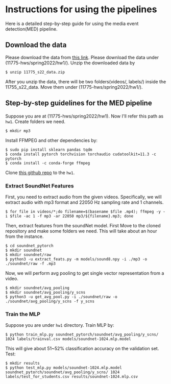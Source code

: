 # Instructions for using the pipelines

Here is a detailed step-by-step guide for using the media event detection(MED) pipeline.

## Download the data

Please download the data from [this link](https://drive.google.com/file/d/1WEINPdvQ1ZUELxaXlhHcvoOjEML8gYYY/view?usp=sharing). 
Please download the data under (11775-hws/spring2022/hw1/). 
Unzip the downloaded data by
```
$ unzip 11775_s22_data.zip
```
After you unzip the data, there will be two folders(videos/, labels/) inside the 11755_s22_data. Move them under (11775-hws/spring2022/hw1/).


## Step-by-step guidelines for the MED pipeline
#### 

Suppose you are at (11775-hws/spring2022/hw1). Now I'll refer this path as `hw1`.
Create  folders we need.
```
$ mkdir mp3
```

Install FFMPEG and other dependencies by:
```
$ sudo pip install sklearn pandas tqdm
$ conda install pytorch torchvision torchaudio cudatoolkit=11.3 -c pytorch
$ conda install -c conda-forge ffmpeg
```
Clone  [this github repo](https://github.com/salmedina/soundnet_pytorch) to the `hw1`.

### Extract SoundNet Features

First, you need to extract audio from the given videos. Specifically, we will extract audio with mp3 format and 22050 Hz sampling rate and 1 channels.
```
$ for file in videos/*;do filename=$(basename $file .mp4); ffmpeg -y -i $file -ac 1 -f mp3 -ar 22050 mp3/${filename}.mp3; done
```
Then, extract features from the soundNet model. First Move to the cloned repository and make some folders we need. This will take about an hour from the instance.
```
$ cd soundnet_pytorch
$ mkdir soundnet
$ mkdir soundnet/raw
$ python3 -u extract_feats.py -m models/sound8.npy -i ./mp3 -o ./soundnet/raw -f .mp3
```
Now, we will perform avg pooling to get single vector representation from a video.
```
$ mkdir soundnet/avg_pooling
$ mkdir soundnet/avg_pooling/y_scns
$ python3 -u get_avg_pool.py -i ./soundnet/raw -o ./soundnet/avg_pooling/y_scns -f y_scns
```


### Train the MLP

Suppose you are under `hw1` directory. 
Train MLP by:
```
$ python train_mlp.py soundnet_pytorch/soundnet/avg_pooling/y_scns/ 1024 labels/trainval.csv models/soundnet-1024.mlp.model
```
This will give about 51~52% classification accuracy on the validation set.
Test:
```
$ mkdir results
$ python test_mlp.py models/soundnet-1024.mlp.model soundnet_pytorch/soundnet/avg_pooling/y_scns/ 1024 labels/test_for_students.csv results/soundnet-1024.mlp.csv
```





